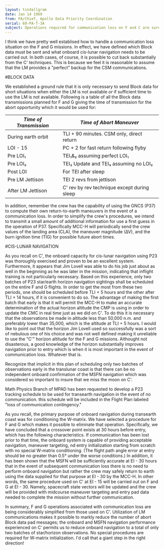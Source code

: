 ```yaml
---
layout: tindallgram
date: Jan 14 1969
from: PA/Chief, Apollo Data Priority Coordination
serial: 69-PA-T-3A
subject: Operations required for communication loss on F and C are sure better than on C'
---
```

I think we have pretty well establised how to handle a communication
loss situation on the F and G missions. In effect, we have defined
which Block data must be sent and what onboard cis-lunar navigation
needs to be carried out. In both cases, of course, it is possible
to cut back substantially from the C' techniques. This is because
we feel it is reasonable to assume that the LM provides a "perfect"
backup for the CSM communications.

#BLOCK DATA

We established a ground rule that it is only necessary to send Block
data for short situations when either the LM is not available _or_ if
sufficient time to use the LM is not available. Following is a table
of all the Block data transmissions planned for F and G giving the
time of transmission for the abort opportunity which it would be used for:

_Time of Transmission_|_Time of Abort Maneuver_
----------------------|------------------------
During earth orbit    | TLI + 90 minutes. CSM only, direct return
LOI - 15              | PC + 2 for fast return following flyby
Pre LOI₁              | TEI₁&₂ assuming perfect LOI₁
Pre LOI₂              | TEI₂ Update and TEI₃ assuming no LOI₂
Post LOI              | For TEI after sleep
Pre LM Jettison       | TEI 2 revs from jettison
After LM Jettison     | C' rev by rev technique except during sleep

In addition, remember the crew has the capability of using the GNCS
(P37) to compute their own return-to-earth maneuvers in the event of a
communication loss. In order to simplify the crew's procedures, we
intend to transmit a small amount of additional information for use a
first guess in the operation of P37. Specifically MCC-H will periodically
send the crew values of the landing area (CLA), the maneuver magnitude
(∆V), and the burn ignition time (TIG) for possible future abort times.

#CIS-LUNAR NAVIGATION

As you recall on C', the onboard capacity for cis-lunar navigation
using P23 was thoroughly exercised and proven to be an excellent system.
Furthermore, it appears that Jim Lovell was able to do his job just
about as well in the beginning as he was later in the mission, indicating
that inflight training is not particularly necessary. Based
on this experience, only two batches of P23 star/earth horizon navigation
sightings shall be scheduled on the entire F and G flights. In
order to get the most from these two periods, one should be scheduled
before TLI + 5 hours and the other after TLI + 14 hours, if it is convenient
to do so. The advantage of making the first batch that early
is that it will permit the MCC-H to make an accurate determination of
the actual horizon altitude the CMP is using in order to update the
CMC in real time just as we did on C'. To do this it is necessary
that the observations be made in altitude less than 50,000 n.m. and
preferably lower than 35,000, which is the altitude at TLI + 5 hours.
I would like to point out that the horizon Jim Lovell used so successfully
was a sort of nebulous one of his choice and was not well defined
making it unreliable to use the "C'" horizon altitude for the F and G
missions. Althought not disasterous, a good knowledge of the horizon
substantially improves navigation prior to entry which is when it is
most important in the event of communication loss. Whatever that is.

Recognize that implicit in this plan of scheduling only two batches
of observations early in the translunar coast is that there can be
no independent onboard confirmation of the MSFN navigation which was
considered so important to insure that we miss the moon on C'.

Math Physics Branch of MPAD has been requested to develop a P23 tracking
schedule to be used for transearth navigation in the event of no
communication. this schedule will be included in the Flight Plan
labeled "loss of communication contingency."

As you recall, the primary purpose of onboard navigation during transearth
coast was for conditioning the W-matrix. We have selected a
procedure for F and G which makes it possible to eliminate that operation.
Specifically, we have concluded that a crossover point exists
at 30 hours before entry, which has the following characteristics. If
communication has been lost prior to that time, the onboard system is
capable of providing acceptable navigation, maneuver targeting, nd
entry initialization starting from scratch with no special W-matrix
conditioning. (The flight path angle error at entry should be no
greater than 0.5° under the worse conditions.) In addition, it has been
shown that the MSFN will be sufficiently accurate at EI - 30 hours
that in the event of subsequent communication loss there is no need
to perform onboard navigation but rather the crew may safely return
to earth using the data supplied for that purpose at EI - 30 by the
MCC-H. In other words, the same procedure used on C' at EI - 15 will
be carried out on F and G at EI - 30. Namely, spacecraft state vectors
will be updated and the crew will be provided with midcourse maneuver
targeting and entry pad data needed to complete the mission without
further communication.

In summary, F and G operations associated with communication loss are
being considerably simplified from those used on C'. Utilization of
LM communications makes it possible to markly reduce the number of
abort Block data pad messages; the onboard and MSFN navigation performance
experienced on C' permits us to reduce onboard navigation
to a total of only two batches of star/horizon observations. No
special procedures are required for W-matrix initialization. I'd
call that a giant step in the right direction!
